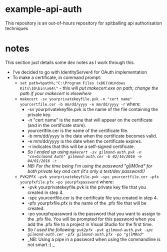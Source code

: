 # example-api-auth
This repository is an out-of-hours repository for spitballing api authorisation techniques

# notes

This section just details some dev notes as I work through this.

* I've decided to go with IdentityServer4 for OAuth implementation
* To make a certificate, in command prompt:
    * `set path=%path%;"C:\Program Files (x86)\Windows Kits\10\bin\x64\"` - _this will put makecert.exe on path; change the path if your makecert is elsewhere_
    * `makecert -sv yourprivatekeyfile.pvk -n "cert name" yourcertfile.cer -b mm/dd/yyyy -e mm/dd/yyyy -r` where:
        * -sv yourprivatekeyfile.pvk is the name of the file containing the private key.
        * -n "cert name" is the name that will appear on the certificate (and in the certificate store).
        * yourcertfile.cer is the name of the certificate file.
        * -b mm/dd/yyyy is the date when the certificate becomes valid.
        * -e mm/dd/yyyy is the date when the certificate expires.
        * -r indicates that this will be a self-signed certificate.
        * _So I ended up using `makecert -sv gilmond-auth.pvk -n "cn=Gilmond Auth" gilmond-auth.cer -b 02/16/2016 -e 04/01/2016 -r`_
        * _NB: For the time being I'm using the password "g|lM0nd" for both private key and cert (it's only a test/dev password!)_
    * `PVK2PFX –pvk yourprivatekeyfile.pvk –spc yourcertfile.cer –pfx yourpfxfile.pfx –po yourpfxpassword` where:
        * -pvk yourprivatekeyfile.pvk is the private key file that you created in step 4.
        * -spc yourcertfile.cer is the certificate file you created in step 4.
        * -pfx yourpfxfile.pfx is the name of the .pfx file that will be created.
        * -po yourpfxpassword is the password that you want to assign to the .pfx file. You will be prompted for this password when you add the .pfx file to a project in Visual Studio for the first time.
        * _So I used the following: `pvk2pfx -pvk gilmond-auth.pvk -spc gilmond-auth.cer -pfx gilmond-auth.pfx -po "g|lM0nd"`_
        * _NB: Using a pipe in a password when using the commandline is not smart :) _